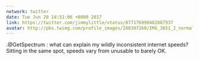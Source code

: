```yaml
---
network: twitter
date: Tue Jun 20 14:51:06 +0000 2017
link: https://twitter.com/jimmylittle/status/877176990482087937
avatar: http://pbs.twimg.com/profile_images/280307260/IMG_3651_2_normal.jpg
---
```


.@GetSpectrum : what can explain my wildly inconsistent internet speeds? Sitting in the same spot, speeds vary from unusable to barely OK.
